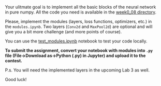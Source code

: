 Your ulitmate goal is to implement all the basic blocks of the neural network in pure numpy. All the code you need is available in the [week0_08 directory](https://github.com/girafe-ai/ml-mipt/tree/basic_f20/week0_08_Intro_to_DL). 

Please, implement the modules (layers, loss functions, optimizers, etc.) in the `modules.ipynb`. Two layers (`Conv2d` and `MaxPool2d`) are optional and will give you a bit more challenge (and more points of course).

You can use the [test_modules.ipynb](https://github.com/girafe-ai/ml-mipt/blob/basic_f20/week0_08_Intro_to_DL/test_modules.ipynb) notebook to test your code locally.

__To submit the assignment, convert your notebook with modules into `.py` file (File->Download as->Python (.py) in Jupyter) and upload it to the contest.__

P.s. You will need the implemented layers in the upcoming Lab 3 as well. 

Good luck!

